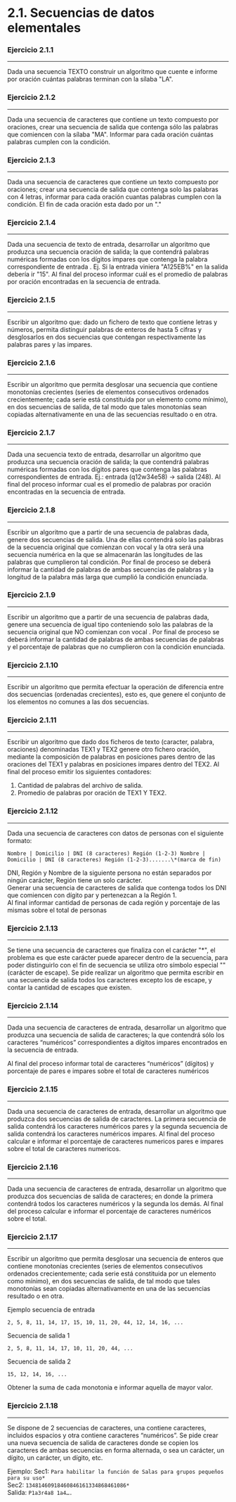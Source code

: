 # 2.1. Secuencias de datos elementales

### Ejercicio 2.1.1
---

Dada una secuencia TEXTO construir un algoritmo que cuente e informe por oración cuántas palabras terminan con la sílaba "LA".


### Ejercicio 2.1.2
---

Dada una secuencia de caracteres que contiene un texto compuesto por oraciones, crear una secuencia de salida que contenga sólo las palabras que comiencen con la sílaba "MA". Informar para cada oración cuántas palabras cumplen con la condición.

### Ejercicio 2.1.3
---

Dada una secuencia de caracteres que contiene un texto compuesto por oraciones; crear una secuencia de salida que contenga solo las palabras con 4 letras, informar para cada oración cuantas palabras cumplen con la condición. El fin de cada oración esta dado por un "."

### Ejercicio 2.1.4
---

Dada una secuencia de texto de entrada, desarrollar un algoritmo que produzca una secuencia oración de salida; la que contendrá palabras numéricas formadas con los dígitos impares que contenga la palabra correspondiente de entrada . Ej. Si la entrada viniera "A125EB%" en la salida debería ir "15". Al final del proceso informar cuál es el promedio de palabras por oración encontradas en la secuencia de entrada.

### Ejercicio 2.1.5
---

Escribir un algoritmo que: dado un fichero de texto que contiene letras y números, permita distinguir palabras de enteros de hasta 5 cifras y desglosarlos en dos secuencias que contengan respectivamente las palabras pares y las impares.

### Ejercicio 2.1.6
---

Escribir un algoritmo que permita desglosar una secuencia que contiene monotonías crecientes (series de elementos consecutivos ordenados crecientemente; cada serie está constituida por un elemento como mínimo), en dos secuencias de salida, de tal modo que tales monotonías sean copiadas alternativamente en una de las secuencias resultado o en otra.

### Ejercicio 2.1.7
---

Dada una secuencia texto de entrada, desarrollar un algoritmo que produzca una secuencia oración de salida; la que contendrá palabras numéricas formadas con los dígitos pares que contenga las palabras correspondientes de entrada. Ej.: entrada (q12w34e58) → salida (248). Al final del proceso informar cual es el promedio de palabras por oración encontradas en la secuencia de entrada.

### Ejercicio 2.1.8
---

Escribir un algoritmo que a partir de una secuencia de palabras dada, genere dos secuencias de salida. Una de ellas contendrá solo las palabras de la secuencia original que comienzan con vocal y la otra será una secuencia numérica en la que se almacenarán las longitudes de las palabras que cumplieron tal condición. Por final de proceso se deberá informar la cantidad de palabras de ambas secuencias de palabras y la longitud de la palabra más larga que cumplió la condición enunciada.

### Ejercicio 2.1.9
---

Escribir un algoritmo que a partir de una secuencia de palabras dada, genere una secuencia de igual tipo conteniendo solo las palabras de la secuencia original que NO comienzan con vocal . Por final de proceso se deberá informar la cantidad de palabras de ambas secuencias de palabras y el porcentaje de palabras que no cumplieron con la condición enunciada.

### Ejercicio 2.1.10
---

Escribir un algoritmo que permita efectuar la operación de diferencia entre dos secuencias (ordenadas crecientes), esto es, que genere el conjunto de los elementos no comunes a las dos secuencias. 

### Ejercicio 2.1.11
---

Escribir un algoritmo que dado dos ficheros de texto (caracter, palabra, oraciones) denominadas TEX1 y TEX2 genere otro fichero oración, mediante la composición de palabras en posiciones pares dentro de las oraciones del TEX1 y palabras en posiciones impares dentro del TEX2. Al final del proceso emitir los siguientes contadores:


1. Cantidad de palabras del archivo de salida.  
2. Promedio de palabras por oración de TEX1 Y TEX2.  

### Ejercicio 2.1.12
---

Dada una secuencia de caracteres con datos de personas con el siguiente formato: 

`Nombre | Domicilio | DNI (8 caracteres) Región (1-2-3) Nombre | Domicilio | DNI (8 caracteres) Región (1-2-3).......\*(marca de fin)`

DNI, Región y Nombre de la siguiente persona no están separados por ningún carácter, Región tiene un solo carácter.  
Generar una secuencia de caracteres de salida que contenga todos los DNI que comiencen con dígito par y pertenezcan a la Región 1.  
Al final informar cantidad de personas de cada región y porcentaje de las mismas sobre el total de personas


### Ejercicio 2.1.13
---

Se tiene una secuencia de caracteres que finaliza con el carácter "\*", el problema es que este carácter puede aparecer dentro de la secuencia, para poder distinguirlo con el fin de secuencia se utiliza otro símbolo especial "\" (carácter de escape). Se pide realizar un algoritmo que permita escribir en una secuencia de salida todos los caracteres excepto los de escape, y contar la cantidad de escapes que existen.


### Ejercicio 2.1.14
---

Dada una secuencia de caracteres de entrada, desarrollar un algoritmo que produzca una secuencia de salida de caracteres; la que contendrá sólo los caracteres “numéricos” correspondientes a dígitos impares encontrados en la secuencia de entrada.

Al final del proceso informar total de caracteres “numéricos” (dígitos) y porcentaje de pares e impares sobre el total de caracteres numéricos


### Ejercicio 2.1.15
---

Dada una secuencia de caracteres de entrada, desarrollar un algoritmo que produzca dos secuencias de salida de caracteres. La primera secuencia de salida contendrá los caracteres numéricos pares y la segunda secuencia de salida contendrá los caracteres numéricos impares. Al final del proceso calcular e informar el porcentaje de caracteres numericos pares e impares sobre el total de caracteres numericos.


### Ejercicio 2.1.16
---

Dada una secuencia de caracteres de entrada, desarrollar un algoritmo que produzca dos secuencias de salida de caracteres; en donde la primera contendrá todos los caracteres numéricos y la segunda los demás. Al final del proceso calcular e informar el porcentaje de caracteres numéricos sobre el total.

### Ejercicio 2.1.17
---

Escribir un algoritmo que permita desglosar una secuencia de enteros que contiene monotonías crecientes (series de elementos consecutivos ordenados crecientemente; cada serie está constituida por un elemento como mínimo), en dos secuencias de salida, de tal modo que tales monotonías sean copiadas alternativamente en una de las secuencias resultado o en otra.
 
Ejemplo secuencia de entrada  

`2, 5, 8, 11, 14, 17, 15, 10, 11, 20, 44, 12, 14, 16, ...`

Secuencia de salida 1

`2, 5, 8, 11, 14, 17, 10, 11, 20, 44, ...`

Secuencia de salida 2

`15, 12, 14, 16, ...`

Obtener la suma de cada monotonia e informar aquella de mayor valor.

### Ejercicio 2.1.18
---

Se dispone de 2 secuencias de caracteres, una contiene caracteres, incluidos espacios y otra contiene caracteres “numéricos”. Se pide crear una nueva secuencia de salida de caracteres donde se copien los caracteres de ambas secuencias en forma alternada, o sea un carácter, un dígito, un carácter, un dígito, etc.

Ejemplo:
Sec1: `Para habilitar la función de Salas para grupos pequeños para su uso*`  
Sec2: `13481460918460846161334868461086*`  
Salida: `P1a3r4a8 1a4….`  
